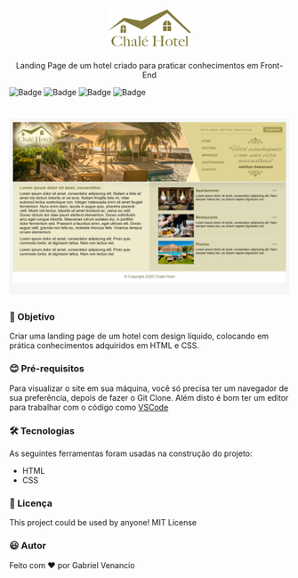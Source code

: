 <h1 align="center"><img src="./imagens/logo.png"></h1>
<p align="center">Landing Page de um hotel criado para praticar conhecimentos em Front-End</p>

![Badge](https://img.shields.io/github/issues/Gabriel-Venancio/chale-hotel)
![Badge](https://img.shields.io/github/forks/Gabriel-Venancio/chale-hotel)
![Badge](https://img.shields.io/github/stars/Gabriel-Venancio/chale-hotele)
![Badge](https://img.shields.io/github/license/Gabriel-Venancio/chale-hotel)

<h1 align="center">
  <img alt="Chalé Hotel" title="#Chalé Hotel" src="./screenshot/chale-hotel.png" />
</h1>

### :dart: Objetivo


Criar uma landing page de um hotel com design líquido, colocando em prática conhecimentos adquiridos em HTML e CSS.

### :blush: Pré-requisitos

Para visualizar o site em sua máquina, você só precisa ter um navegador de sua preferência, depois de fazer o Git Clone.
Além disto é bom ter um editor para trabalhar com o código como [VSCode](https://code.visualstudio.com/)

### 🛠 Tecnologias

As seguintes ferramentas foram usadas na construção do projeto:

- HTML
- CSS

### 📜 Licença

This project could be used by anyone! MIT License

### :smiley: Autor
Feito com ❤️ por Gabriel Venancio 
